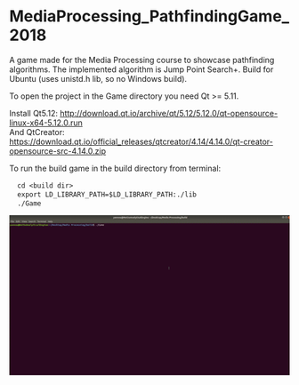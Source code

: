 # MediaProcessing_PathfindingGame_2018
A game made for the Media Processing course to showcase pathfinding algorithms. The implemented algorithm is Jump Point Search+. Build for Ubuntu (uses unistd.h lib, so no Windows build).

To open the project in the Game directory you need Qt >= 5.11.

Install Qt5.12: http://download.qt.io/archive/qt/5.12/5.12.0/qt-opensource-linux-x64-5.12.0.run <br>
And QtCreator: https://download.qt.io/official_releases/qtcreator/4.14/4.14.0/qt-creator-opensource-src-4.14.0.zip

To run the build game in the build directory from terminal:

	  cd <build dir>
	  export LD_LIBRARY_PATH=$LD_LIBRARY_PATH:./lib
	  ./Game
<p align="center">
	<img src="https://github.com/YannouRavoet/MediaProcessing_PathfindingGame_2018/blob/master/PathfindingDemo.gif"/>
</p>
